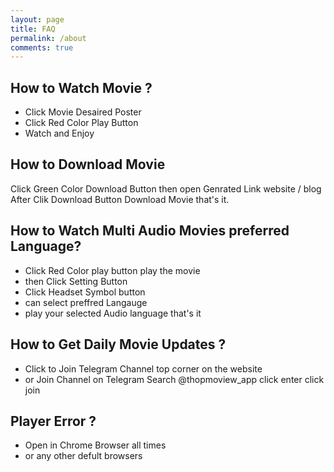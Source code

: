 ```yaml
---
layout: page
title: FAQ
permalink: /about
comments: true
---
```


## How to Watch Movie ?

- Click Movie Desaired Poster 
- Click Red Color Play Button 
- Watch and Enjoy

## How to Download Movie 

Click Green Color Download Button then open Genrated Link website / blog After Clik Download Button Download Movie that's it.

## How to Watch Multi Audio Movies preferred Language?

- Click Red Color play button play the movie
- then Click Setting Button 
- Click Headset Symbol button
- can select preffred Langauge 
- play your selected Audio language that's it

## How to Get Daily Movie Updates ?

- Click to Join Telegram Channel top corner on the website
- or Join Channel on Telegram Search @thopmoview_app click enter click join 

## Player Error ?

- Open in Chrome Browser all times
- or any other defult browsers  
